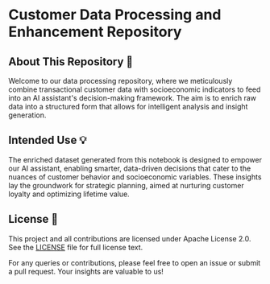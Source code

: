 # Customer Data Processing and Enhancement Repository

## About This Repository 📘

Welcome to our data processing repository, where we meticulously combine transactional customer data with socioeconomic indicators to feed into an AI assistant's decision-making framework. The aim is to enrich raw data into a structured form that allows for intelligent analysis and insight generation.

## Intended Use 💡

The enriched dataset generated from this notebook is designed to empower our AI assistant, enabling smarter, data-driven decisions that cater to the nuances of customer behavior and socioeconomic variables. These insights lay the groundwork for strategic planning, aimed at nurturing customer loyalty and optimizing lifetime value.

## License 📜

This project and all contributions are licensed under Apache License 2.0. See the [LICENSE](LICENSE) file for full license text.

For any queries or contributions, please feel free to open an issue or submit a pull request. Your insights are valuable to us!
